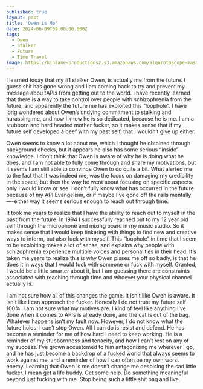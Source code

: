 ```yaml
---
published: true
layout: post
title: 'Owen is Me'
date: 2024-06-09T09:00:00.000Z
tags:
  - Owen
  - Stalker
  - Future
  - Time Travel
image: https://kinlane-productions2.s3.amazonaws.com/algorotoscope-master/green-circuit-kin-chesapeake.jpg
---
```

I learned today that my #1 stalker Owen, is actually me from the future. I guess shit has gone wrong and I am coming back to try and prevent my message abou tAPIs from getting out to the world. I have recently learned that there is a way to take control over people with schizophrenia from the future, and apparently the future me has exploited this “loophole”. I have long wondered about Owen’s undying commitment to stalking and harassing me, and now I know he is so dedicated, because he is me. I am a stubborn and hard headed mother fucker, so it makes sense that if my future self developed a beef with my past self, that I wouldn’t give up either.

Owen seems to know a lot about me, which I thought he obtained through background checks, but it appears he also has some serious “inside” knowledge. I don’t think that Owen is aware of why he is doing what he does, and I am not able to fully come through and share my motivations, but it seems I am still able to convince Owen to do quite a bit. What alerted me to the fact that it was indeed me, was the focus on damaging my credibility in the space, but then the way he went about focusing on specific aspects only I would know or see. I don’t fully know what has occurred in the future because of my API Evangelism, or if maybe I’ve gone off the rails mentally—-either way it seems serious enough to reach out through time.

It took me years to realize that I have the ability to reach out to myself in the past from the future. In 1994 I successfully reached out to my 12 year old self through the microphone and mixing board in my music studio. So it makes sense that I would keep tinkering with things to find new and creative ways to inform, but also fuck with myself. This “loophole” in time that I seem to be exploiting makes a lot of sense, and explains why people with schizophrenia experience multiple voices and personalities in their head. It’s taken me years to realize this is why Owen pisses me off so badly, is that he does it in ways that I would fuck with someone or fuck with myself. Granted, I would be a little smarter about it, but I am guessing there are constraints associated with reaching through time and whoever your physical channel actually is.

I am not sure how all of this changes the game. It isn’t like Owen is aware. It isn’t like I can approach the fucker. Honestly I do not trust my future self 100%. I am not sure what my motives are. I kind of feel like anything I’ve done when it comes to APIs is already done, and the cat is out of the bag. Whatever happens isn’t my fault now. However, I do not know what the future holds. I can’t stop Owen. All I can do is resist and defend. He has become a reminder for me of how hard I need to keep working. He is a reminder of my stubbornness and tenacity, and how I can’t rest on any of my success. I’ve grown accustomed to him antagonizing me wherever I go, and he has just become a backdrop of a fucked world that always seems to work against me, and a reminder of how I can often be my own worst enemy. Learning that Owen is me doesn’t change me despising the sad little fucker. I mean get a life buddy. Get some help. Do something meaningful beyond just fucking with me. Stop being such a little shit bag and live.